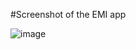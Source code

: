 #Screenshot of the EMI app

![image](https://github.com/user-attachments/assets/d7be1adc-175e-4b67-b77d-446cea8209e5)
